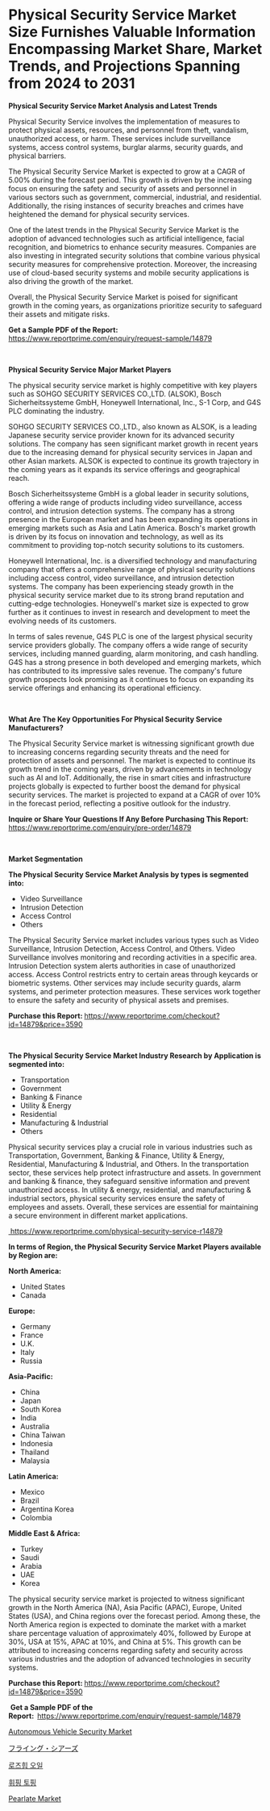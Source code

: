 <p><h1>Physical Security Service Market Size Furnishes Valuable Information Encompassing Market Share, Market Trends, and Projections Spanning from 2024 to 2031</h1></p><p><strong>Physical Security Service Market Analysis and Latest Trends</strong></p>
<p><p>Physical Security Service involves the implementation of measures to protect physical assets, resources, and personnel from theft, vandalism, unauthorized access, or harm. These services include surveillance systems, access control systems, burglar alarms, security guards, and physical barriers.</p><p>The Physical Security Service Market is expected to grow at a CAGR of 5.00% during the forecast period. This growth is driven by the increasing focus on ensuring the safety and security of assets and personnel in various sectors such as government, commercial, industrial, and residential. Additionally, the rising instances of security breaches and crimes have heightened the demand for physical security services.</p><p>One of the latest trends in the Physical Security Service Market is the adoption of advanced technologies such as artificial intelligence, facial recognition, and biometrics to enhance security measures. Companies are also investing in integrated security solutions that combine various physical security measures for comprehensive protection. Moreover, the increasing use of cloud-based security systems and mobile security applications is also driving the growth of the market.</p><p>Overall, the Physical Security Service Market is poised for significant growth in the coming years, as organizations prioritize security to safeguard their assets and mitigate risks.</p></p>
<p><strong>Get a Sample PDF of the Report:&nbsp;</strong> <a href="https://www.reportprime.com/enquiry/request-sample/14879">https://www.reportprime.com/enquiry/request-sample/14879</a></p>
<p>&nbsp;</p>
<p><strong>Physical Security Service Major Market Players</strong></p>
<p><p>The physical security service market is highly competitive with key players such as SOHGO SECURITY SERVICES CO.,LTD. (ALSOK), Bosch Sicherheitssysteme GmbH, Honeywell International, Inc., S-1 Corp, and G4S PLC dominating the industry. </p><p>SOHGO SECURITY SERVICES CO.,LTD., also known as ALSOK, is a leading Japanese security service provider known for its advanced security solutions. The company has seen significant market growth in recent years due to the increasing demand for physical security services in Japan and other Asian markets. ALSOK is expected to continue its growth trajectory in the coming years as it expands its service offerings and geographical reach. </p><p>Bosch Sicherheitssysteme GmbH is a global leader in security solutions, offering a wide range of products including video surveillance, access control, and intrusion detection systems. The company has a strong presence in the European market and has been expanding its operations in emerging markets such as Asia and Latin America. Bosch's market growth is driven by its focus on innovation and technology, as well as its commitment to providing top-notch security solutions to its customers. </p><p>Honeywell International, Inc. is a diversified technology and manufacturing company that offers a comprehensive range of physical security solutions including access control, video surveillance, and intrusion detection systems. The company has been experiencing steady growth in the physical security service market due to its strong brand reputation and cutting-edge technologies. Honeywell's market size is expected to grow further as it continues to invest in research and development to meet the evolving needs of its customers. </p><p>In terms of sales revenue, G4S PLC is one of the largest physical security service providers globally. The company offers a wide range of security services, including manned guarding, alarm monitoring, and cash handling. G4S has a strong presence in both developed and emerging markets, which has contributed to its impressive sales revenue. The company's future growth prospects look promising as it continues to focus on expanding its service offerings and enhancing its operational efficiency.</p></p>
<p>&nbsp;</p>
<p><strong>What Are The Key Opportunities For Physical Security Service Manufacturers?</strong></p>
<p><p>The Physical Security Service market is witnessing significant growth due to increasing concerns regarding security threats and the need for protection of assets and personnel. The market is expected to continue its growth trend in the coming years, driven by advancements in technology such as AI and IoT. Additionally, the rise in smart cities and infrastructure projects globally is expected to further boost the demand for physical security services. The market is projected to expand at a CAGR of over 10% in the forecast period, reflecting a positive outlook for the industry.</p></p>
<p><strong>Inquire or Share Your Questions If Any Before Purchasing This Report:</strong> <a href="https://www.reportprime.com/enquiry/pre-order/14879">https://www.reportprime.com/enquiry/pre-order/14879</a></p>
<p>&nbsp;</p>
<p><strong>Market Segmentation</strong></p>
<p><strong>The Physical Security Service Market Analysis by types is segmented into:</strong></p>
<p><ul><li>Video Surveillance</li><li>Intrusion Detection</li><li>Access Control</li><li>Others</li></ul></p>
<p><p>The Physical Security Service market includes various types such as Video Surveillance, Intrusion Detection, Access Control, and Others. Video Surveillance involves monitoring and recording activities in a specific area. Intrusion Detection system alerts authorities in case of unauthorized access. Access Control restricts entry to certain areas through keycards or biometric systems. Other services may include security guards, alarm systems, and perimeter protection measures. These services work together to ensure the safety and security of physical assets and premises.</p></p>
<p><strong>Purchase this Report:&nbsp;</strong><a href="https://www.reportprime.com/checkout?id=14879&price=3590">https://www.reportprime.com/checkout?id=14879&price=3590</a></p>
<p>&nbsp;</p>
<p><strong>The Physical Security Service Market Industry Research by Application is segmented into:</strong></p>
<p><ul><li>Transportation</li><li>Government</li><li>Banking & Finance</li><li>Utility & Energy</li><li>Residential</li><li>Manufacturing & Industrial</li><li>Others</li></ul></p>
<p><p>Physical security services play a crucial role in various industries such as Transportation, Government, Banking & Finance, Utility & Energy, Residential, Manufacturing & Industrial, and Others. In the transportation sector, these services help protect infrastructure and assets. In government and banking & finance, they safeguard sensitive information and prevent unauthorized access. In utility & energy, residential, and manufacturing & industrial sectors, physical security services ensure the safety of employees and assets. Overall, these services are essential for maintaining a secure environment in different market applications.</p></p>
<p><a href="https://www.reportprime.com/physical-security-service-r14879">&nbsp;https://www.reportprime.com/physical-security-service-r14879</a></p>
<p><strong>In terms of Region, the Physical Security Service Market Players available by Region are:</strong></p>
<p>
    <p> <strong> North America: </strong>
        <ul>
            <li>United States</li>
            <li>Canada</li>
        </ul>
        </p> 
    <p> <strong> Europe: </strong>
        <ul>
            <li>Germany</li>
            <li>France</li>
            <li>U.K.</li>
            <li>Italy</li>
            <li>Russia</li>
        </ul>
        </p> 
    <p> <strong> Asia-Pacific: </strong>
        <ul>
            <li>China</li>
            <li>Japan</li>
            <li>South Korea</li>
            <li>India</li>
            <li>Australia</li>
            <li>China Taiwan</li>
            <li>Indonesia</li>
            <li>Thailand</li>
            <li>Malaysia</li>
        </ul>
        </p> 
    <p> <strong> Latin America: </strong>
        <ul>
            <li>Mexico</li>
            <li>Brazil</li>
            <li>Argentina Korea</li>
            <li>Colombia</li>
        </ul>
        </p> 
    <p> <strong> Middle East & Africa: </strong>
        <ul>
            <li>Turkey</li>
            <li>Saudi</li>
            <li>Arabia</li>
            <li>UAE</li>
            <li>Korea</li>
        </ul>
    </p>
    </p>
<p><p>The physical security service market is projected to witness significant growth in the North America (NA), Asia Pacific (APAC), Europe, United States (USA), and China regions over the forecast period. Among these, the North America region is expected to dominate the market with a market share percentage valuation of approximately 40%, followed by Europe at 30%, USA at 15%, APAC at 10%, and China at 5%. This growth can be attributed to increasing concerns regarding safety and security across various industries and the adoption of advanced technologies in security systems.</p></p>
<p><strong>Purchase this Report: </strong><a href="https://www.reportprime.com/checkout?id=14879&price=3590">https://www.reportprime.com/checkout?id=14879&price=3590</a></p>
<p>&nbsp;<strong>Get a Sample PDF of the Report:&nbsp;&nbsp;</strong><a href="https://www.reportprime.com/enquiry/request-sample/14879">https://www.reportprime.com/enquiry/request-sample/14879</a></p>
<p><strong></strong></p>
<p><p><a href="https://github.com/angelajermaine/Market-Research-Report-List-4/blob/main/autonomous-vehicle-security-market.md">Autonomous Vehicle Security Market</a></p><p><a href="https://medium.com/@stevencornish04/%E3%82%B0%E3%83%AD%E3%83%BC%E3%83%90%E3%83%AB%E3%83%95%E3%83%A9%E3%82%A4%E3%83%B3%E3%82%B0%E3%82%B7%E3%82%A2%E3%83%BC%E3%82%BA%E7%94%A3%E6%A5%AD%E8%AA%BF%E6%9F%BB%E3%83%AC%E3%83%9D%E3%83%BC%E3%83%88-%E7%AB%B6%E4%BA%89%E7%92%B0%E5%A2%83-%E5%B8%82%E5%A0%B4%E8%A6%8F%E6%A8%A1-%E5%9C%B0%E5%9F%9F%E3%81%AE%E7%8A%B6%E6%B3%81-%E3%81%8A%E3%82%88%E3%81%B3%E5%B1%95%E6%9C%9B%E4%BA%88%E6%B8%AC-2024%E5%B9%B4-2031%E5%B9%B4-391a3e657877">フライング・シアーズ</a></p><p><a href="https://medium.com/@kathyorton6556/%EB%A1%9C%EC%A6%88%ED%9E%99-%EC%98%A4%EC%9D%BC-%EC%8B%9C%EC%9E%A5-%EA%B0%9C%EC%9A%94-2024%EB%85%84%EB%B6%80%ED%84%B0-2031%EB%85%84%EA%B9%8C%EC%A7%80%EC%9D%98-%EA%B8%80%EB%A1%9C%EB%B2%8C-%EC%8B%9C%EC%9E%A5-%EB%8F%99%ED%96%A5%EA%B3%BC-%EC%A0%84%EB%A7%9D-c892e72c6ac3">로즈힙 오일</a></p><p><a href="https://medium.com/@sophieinleeds/%ED%9C%98%ED%95%91-%ED%86%A0%ED%95%91-%EC%8B%9C%EC%9E%A5-%EA%B8%80%EB%A1%9C%EB%B2%8C-%EB%B0%8F-%EC%A7%80%EC%97%AD-%EB%B6%84%EC%84%9D-%EC%A7%80%EC%97%AD-%EA%B5%AD%EA%B0%80-%EC%88%98%EC%A4%80-%EB%B6%84%EC%84%9D-%EB%B0%8F-%EA%B2%BD%EC%9F%81%EC%9E%90%EB%93%A4%EC%97%90-%EC%B4%88%EC%A0%90%EC%9D%84-%EB%A7%9E%EC%B6%98%EB%8B%88%EB%8B%A4-acd2af51db32">휘핑 토핑</a></p><p><a href="https://www.linkedin.com/pulse/global-pearlate-market-focus-application-end-use-industry-xt0oe">Pearlate Market</a></p></p>